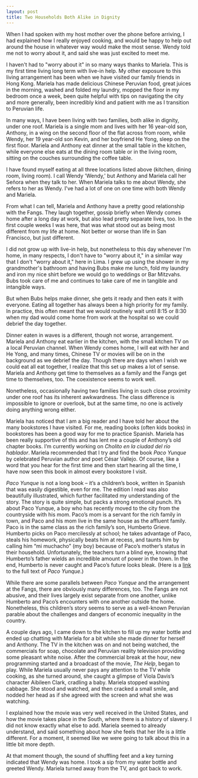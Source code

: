 ```yaml
---
layout: post
title: Two Households Both Alike in Dignity
---
```



When I had spoken with my host mother over the phone before arriving, I had explained how I really enjoyed cooking, and would be happy to help out around the house in whatever way would make the most sense. Wendy told me not to worry about it, and said she was just excited to meet me.

I haven't had to "worry about it" in so many ways thanks to Mariela. This is my first time living long term with live-in help. My other exposure to this living arrangement has been when we have visited our family friends in Hong Kong. Mariela has made delicious Chinese Peruvian food, great juices in the morning, washed and folded my laundry, mopped the floor in my bedroom once a week, been quite helpful with tips on navigating the city and more generally, been incredibly kind and patient with me as I transition to Peruvian life.

In many ways, I have been living with two families, both alike in dignity, under one roof. Mariela is a single mom and lives with her 16 year-old son, Anthony, in a wing on the second floor of the flat across from room, while Wendy, her 19 year-old son Kevin, and her boyfriend He Yong, sleep on the first floor. Mariela and Anthony eat dinner at the small table in the kitchen, while everyone else eats at the dining room table or in the living room, sitting on the couches surrounding the coffee table. 

I have found myself eating at all three locations listed above (kitchen, dining room, living room). I call Wendy 'Wendy,' but Anthony and Mariela call her Señora when they talk to her. When Mariela talks to me about Wendy, she refers to her as Wendy. I've had a lot of one on one time with both Wendy and Mariela.

From what I can tell, Mariela and Anthony have a pretty good relationship with the Fangs. They laugh together, gossip briefly when Wendy comes home after a long day at work, but also lead pretty separate lives, too. In the first couple weeks I was here, that was what stood out as being most different from my life at home. Not better or worse than life in San Francisco, but just different.

I did not grow up with live-in help, but nonetheless to this day whenever I'm home, in many respects, I don't have to "worry about it," in a similar way that I don't "worry about it," here in Lima. I grew up using the shower in my grandmother's bathroom and having Bubs make me lunch, fold my laundry and iron my nice shirt before we would go to weddings or Bar Mitzvahs. Bubs took care of me and continues to take care of me in tangible and intangible ways.

But when Bubs helps make dinner, she gets it ready and then eats it with everyone. Eating all together has always been a high priority for my family. In practice, this often meant that we would routinely wait until 8:15 or 8:30 when my dad would come home from work at the hospital so we could debrief the day together.

Dinner eaten in waves is a different, though not worse, arrangement. Mariela and Anthony eat earlier in the kitchen, with the small kitchen TV on a local Peruvian channel. When Wendy comes home, I will eat with her and He Yong, and many times, Chinese TV or movies will be on in the background as we debrief the day. Though there are days when I wish we could eat all eat together, I realize that this set up makes a lot of sense. Mariela and Anthony get time to themselves as a family and the Fangs get time to themselves, too. The coexistence seems to work well.

Nonetheless, occasionally having two families living in such close proximity under one roof has its inherent awkwardness. The class difference is impossible to ignore or overlook, but at the same time, no one is actively doing anything wrong either. 

Mariela has noticed that I am a big reader and I have told her about the many bookstores I have visited. For me, reading books (often kids books) in bookstores has been a good way for me to practice Spanish. Mariela has been really supportive of this and has lent me a couple of Anthony’s old chapter books. I’m currently working on *Cholito en la ciudad del río hablador*. Mariela recommended that I try and find the book *Paco Yunque* by celebrated Peruvian author and poet César Vallejo. Of course, like a word that you hear for the first time and then start hearing all the time, I have now seen this book in almost every bookstore I visit. 

*Paco Yunque* is not a long book – it’s a children’s book, written in Spanish that was easily digestible, even for me. The edition I read was also beautifully illustrated, which further facilitated my understanding of the story. The story is quite simple, but packs a strong emotional punch. It’s about Paco Yunque, a boy who has recently moved to the city from the countryside with his mom. Paco’s mom is a servant for the rich family in town, and Paco and his mom live in the same house as the affluent family. Paco is in the same class as the rich family’s son, Humberto Grieve. Humberto picks on Paco mercilessly at school; he takes advantage of Paco, steals his homework, physically beats him at recess, and taunts him by calling him “mi muchacho” (my boy) because of Paco’s mother’s status in their household.  Unfortunately, the teachers turn a blind eye, knowing that Humberto’s father wields an incredible amount of power in the town. In the end, Humberto is never caught and Paco’s future looks bleak. (Here is a [link](http://www.rebelion.org/docs/3559.pdf) to the full text of *Paco Yunque*.)

While there are some parallels between *Paco Yunque* and the arrangement at the Fangs, there are obviously many differences, too. The Fangs are not abusive, and their lives largely exist separate from one another, unlike Humberto and Paco’s encounters with one another outside the home. Nonetheless, this children’s story seems to serve as a well-known Peruvian parable about the challenges and dangers of economic inequality in the country.

A couple days ago, I came down to the kitchen to fill up my water bottle and ended up chatting with Mariela for a bit while she made dinner for herself and Anthony. The TV in the kitchen was on and not being watched, the commercials for soap, chocolate and Peruvian reality television providing some pleasant white noise. After the commercial break at the hour, new programming started and a broadcast of the movie, *The Help*, began to play. While Mariela usually never pays any attention to the TV while cooking, as she turned around, she caught a glimpse of Viola Davis’s character Aibileen Clark, cradling a baby. Mariela stopped washing cabbage. She stood and watched, and then cracked a small smile, and nodded her head as if she agreed with the screen and what she was watching. 

I explained how the movie was very well received in the United States, and how the movie takes place in the South, where there is a history of slavery. I did not know exactly what else to add. Mariela seemed to already understand, and said something about how she feels that her life is a little different. For a moment, it seemed like we were going to talk about this in a little bit more depth. 

At that moment though, the sound of shuffling feet and a key turning indicated that Wendy was home. I took a sip from my water bottle and greeted Wendy. Mariela turned away from the TV, and got back to work. 
